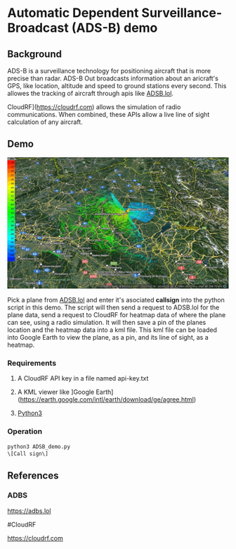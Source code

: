 # Automatic Dependent Surveillance-Broadcast (ADS-B) demo

## Background

ADS-B is a surveillance technology for positioning aircraft that is more precise than radar. ADS-B Out broadcasts information about an aricraft's GPS, like location, altitude and speed to ground stations every second. This allowes the tracking of aircraft through apis like [ADSB.lol](https://adsb.lol).

CloudRF](https://cloudrf.com) allows the simulation of radio communications. When combined, these APIs allow a live line of sight calculation of any aircraft.

## Demo

![DEMO](demo.jpg)

Pick a plane from [ADSB.lol](https://adsb.lol) and enter it's asociated **callsign** into the python script in this demo. The script will then send a request to ADSB.lol for the plane data, send a request to CloudRF for heatmap data of where the plane can see, using a radio simulation. It will then save a pin of the planes location and the heatmap data into a kml file. This kml file can be loaded into Google Earth to view the plane, as a pin, and its line of sight, as a heatmap.

### Requirements

1. A CloudRF API key in a file named api-key.txt

2. A KML viewer like ]Google Earth](https://earth.google.com/intl/earth/download/ge/agree.html)

3. [Python3](https://www.python.org/downloads/)

### Operation

	python3 ADSB_demo.py
	\[Call sign\]
	
## References

### ADBS

https://adbs.lol

#CloudRF

https://cloudrf.com
